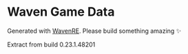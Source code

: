 # Waven Game Data
Generated with [WavenRE](https://github.com/Daweyy/WavenRE).
Please build something amazing ✨

Extract from build 0.23.1.48201
